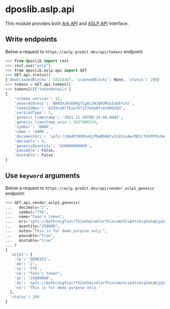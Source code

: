 <a id="dposlib.aslp.api"></a>

# dposlib.aslp.api

This module provides both [Ark API](../ark/api.md) and [ASLP API](
    https://aslp.qredit.dev
) interface.

## Write endpoints

Below a request to `https://aslp.qredit.dev/api/tokens` endpoint:

```python
>>> from dposlib import rest
>>> rest.use("aslp")
>>> from dposlib.aslp.api import GET
>>> GET.api.status()
{'downloadedBlocks': 18333367, 'scannedBlocks': None, 'status': 200}
>>> tokens = GET.api.tokens()
>>> tokens[0]["tokenDetails"]
{
    'schema_version': 15,
    'ownerAddress': 'ARKQXzHvEWXgfCgAcJWJQKUMus5uE6Yckr',
    'tokenIdHex': '8259ce077b1e767227e5e0fce590d26d',
    'versionType': 1,
    'genesis_timestamp': '2021-11-20T09:23:44.000Z',
    'genesis_timestamp_unix': 1637400224,
    'symbol': 'BARK',
    'name': 'bARK',
    'documentUri': 'ipfs://QmdFtN96SxKjPQwMGN4Cv51XCvvAwrME1rt95PPFbJmexQ',
    'decimals': 0,
    'genesisQuantity': '420000000069',
    'pausable': False,
    'mintable': False
}
```

## Use `keyword` arguments

Below a request to `https://aslp.qredit.dev/api/vendor_aslp1_genesis` endpoint:

```python
>>> GET.api.vendor_aslp1_genesis(
...   decimals="2",
...   symbol="TTK",
...   name="Toon's token",
...   uri="ipfs://bafkreigfxalrf52xm5ecn4lorfhiocw4x5cxpktnkiq3atq6jp2elktobq",
...   quantity="250000",
...   notes="This is for demo purpose only.",
...   pausable="true",
...   mintable="true"
... )
{
  'aslp1': {
    'tp': 'GENESIS',
    'de': '2',
    'sy': 'TTK',
    'na': "Toon's token",
    'qt': '25000000',
    'du': 'ipfs://bafkreigfxalrf52xm5ecn4lorfhiocw4x5cxpktnkiq3atq6jp2elktobq',
    'no': 'This is for demo purpose only.'
  },
  'status': 200
}
```

